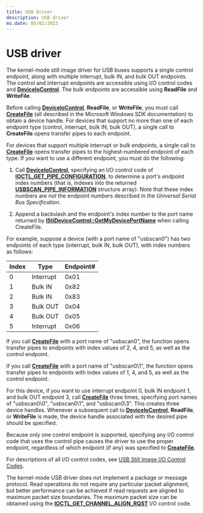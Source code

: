 ```yaml
---
title: USB Driver
description: USB driver
ms.date: 05/02/2023
---
```


# USB driver

The kernel-mode still image driver for USB buses supports a single control endpoint, along with multiple interrupt, bulk IN, and bulk OUT endpoints. The control and interrupt endpoints are accessible using I/O control codes and [**DeviceIoControl**](/windows/win32/api/ioapiset/nf-ioapiset-deviceiocontrol). The bulk endpoints are accessible using **ReadFile** and **WriteFile**.

Before calling [**DeviceIoControl**](/windows/win32/api/ioapiset/nf-ioapiset-deviceiocontrol), **ReadFile**, or **WriteFile**, you must call [**CreateFile**](/windows/win32/api/fileapi/nf-fileapi-createfilea) (all described in the Microsoft Windows SDK documentation) to obtain a device handle. For devices that support no more than one of each endpoint type (control, interrupt, bulk IN, bulk OUT), a single call to **CreateFile** opens transfer pipes to each endpoint.

For devices that support multiple interrupt or bulk endpoints, a single call to [**CreateFile**](/windows/win32/api/fileapi/nf-fileapi-createfilea) opens transfer pipes to the highest-numbered endpoint of each type. If you want to use a different endpoint, you must do the following:

1. Call [**DeviceIoControl**](/windows/win32/api/ioapiset/nf-ioapiset-deviceiocontrol), specifying an I/O control code of [**IOCTL_GET_PIPE_CONFIGURATION**](/windows-hardware/drivers/ddi/usbscan/ni-usbscan-ioctl_get_pipe_configuration), to determine a port's endpoint index numbers (that is, indexes into the returned [**USBSCAN_PIPE_INFORMATION**](/windows-hardware/drivers/ddi/usbscan/ns-usbscan-_usbscan_pipe_information) structure array). Note that these index numbers are *not* the endpoint numbers described in the *Universal Serial Bus Specification*.

2. Append a backslash and the endpoint's index number to the port name returned by [**IStiDeviceControl::GetMyDevicePortName**](/windows-hardware/drivers/ddi/stiusd/nf-stiusd-istidevicecontrol-getmydeviceportname) when calling CreateFile.

For example, suppose a device (with a port name of "usbscan0") has two endpoints of each type (interrupt, bulk IN, bulk OUT), with index numbers as follows:

| Index | Type | Endpoint# |
|--|--|--|
| 0 | Interrupt | 0x01 |
| 1 | Bulk IN | 0x82 |
| 2 | Bulk IN | 0x83 |
| 3 | Bulk OUT | 0x04 |
| 4 | Bulk OUT | 0x05 |
| 5 | Interrupt | 0x06 |

If you call [**CreateFile**](/windows/win32/api/fileapi/nf-fileapi-createfilea) with a port name of "usbscan0", the function opens transfer pipes to endpoints with index values of 2, 4, and 5, as well as the control endpoint.

If you call [**CreateFile**](/windows/win32/api/fileapi/nf-fileapi-createfilea) with a port name of "usbscan0\\1", the function opens transfer pipes to endpoints with index values of 1, 4, and 5, as well as the control endpoint.

For this device, if you want to use interrupt endpoint 0, bulk IN endpoint 1, and bulk OUT endpoint 3, call [**CreateFile**](/windows/win32/api/fileapi/nf-fileapi-createfilea) three times, specifying port names of "usbscan0\\0", "usbscan0\\1", and "usbscan0\\3". This creates three device handles. Whenever a subsequent call to [**DeviceIoControl**](/windows/win32/api/ioapiset/nf-ioapiset-deviceiocontrol), **ReadFile**, or **WriteFile** is made, the device handle associated with the desired pipe should be specified.

Because only one control endpoint is supported, specifying any I/O control code that uses the control pipe causes the driver to use the proper endpoint, regardless of which endpoint (if any) was specified to [**CreateFile**](/windows/win32/api/fileapi/nf-fileapi-createfilea).

For descriptions of all I/O control codes, see [USB Still Image I/O Control Codes](/windows-hardware/drivers/ddi/_image/index).

The kernel-mode USB driver does not implement a package or message protocol. Read operations do not require any particular packet alignment, but better performance can be achieved if read requests are aligned to maximum packet size boundaries. The maximum packet size can be obtained using the [**IOCTL_GET_CHANNEL_ALIGN_RQST**](/windows-hardware/drivers/ddi/usbscan/ni-usbscan-ioctl_get_channel_align_rqst) I/O control code.
